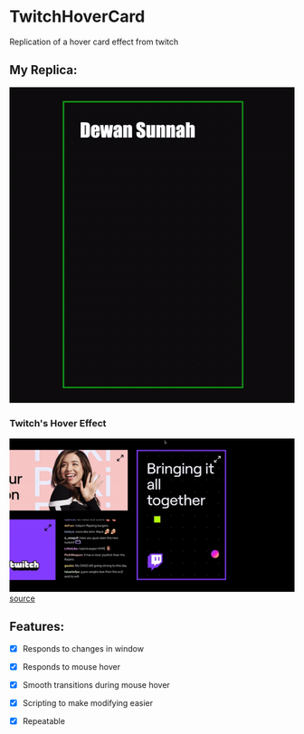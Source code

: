 # TwitchHoverCard
Replication of a hover card effect from twitch

## My Replica:

![](https://github.com/Dew613/TwitchHoverCard/blob/main/gifs/my%20replica.gif)

### Twitch's Hover Effect
![](https://github.com/Dew613/TwitchHoverCard/blob/main/gifs/twitch%20effect.gif)  
[source](https://brand.twitch.tv/)

## Features:

- [x] Responds to changes in window
- [x] Responds to mouse hover
- [x] Smooth transitions during mouse hover
- [x] Scripting to make modifying easier
- [x] Repeatable






